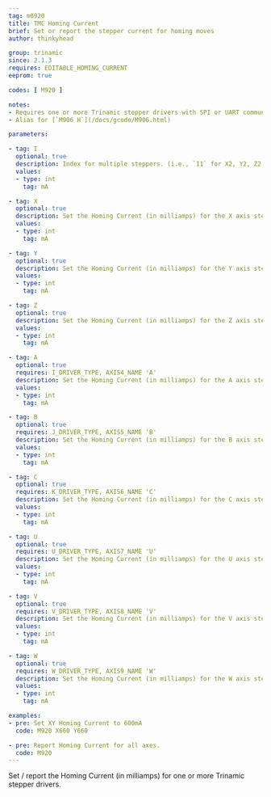 ```yaml
---
tag: m0920
title: TMC Homing Current
brief: Set or report the stepper current for homing moves
author: thinkyhead

group: trinamic
since: 2.1.3
requires: EDITABLE_HOMING_CURRENT
eeprom: true

codes: [ M920 ]

notes:
- Requires one or more Trinamic stepper drivers with SPI or UART communication.
- Alias for [`M906 H`](/docs/gcode/M906.html)

parameters:

- tag: I
  optional: true
  description: Index for multiple steppers. (i.e., `I1` for X2, Y2, Z2; `I2` for Z3; `I3` for Z4). If omitted, all steppers for the selected axes.
  values:
  - type: int
    tag: mA

- tag: X
  optional: true
  description: Set the Homing Current (in milliamps) for the X axis stepper driver(s).
  values:
  - type: int
    tag: mA

- tag: Y
  optional: true
  description: Set the Homing Current (in milliamps) for the Y axis stepper driver(s).
  values:
  - type: int
    tag: mA

- tag: Z
  optional: true
  description: Set the Homing Current (in milliamps) for the Z axis stepper driver(s).
  values:
  - type: int
    tag: mA

- tag: A
  optional: true
  requires: I_DRIVER_TYPE, AXIS4_NAME 'A'
  description: Set the Homing Current (in milliamps) for the A axis stepper driver(s).
  values:
  - type: int
    tag: mA

- tag: B
  optional: true
  requires: J_DRIVER_TYPE, AXIS5_NAME 'B'
  description: Set the Homing Current (in milliamps) for the B axis stepper driver(s).
  values:
  - type: int
    tag: mA

- tag: C
  optional: true
  requires: K_DRIVER_TYPE, AXIS6_NAME 'C'
  description: Set the Homing Current (in milliamps) for the C axis stepper driver(s).
  values:
  - type: int
    tag: mA

- tag: U
  optional: true
  requires: U_DRIVER_TYPE, AXIS7_NAME 'U'
  description: Set the Homing Current (in milliamps) for the U axis stepper driver(s).
  values:
  - type: int
    tag: mA

- tag: V
  optional: true
  requires: V_DRIVER_TYPE, AXIS8_NAME 'V'
  description: Set the Homing Current (in milliamps) for the V axis stepper driver(s).
  values:
  - type: int
    tag: mA

- tag: W
  optional: true
  requires: W_DRIVER_TYPE, AXIS9_NAME 'W'
  description: Set the Homing Current (in milliamps) for the W axis stepper driver(s).
  values:
  - type: int
    tag: mA

examples:
- pre: Set XY Homing Current to 600mA
  code: M920 X660 Y660

- pre: Report Homing Current for all axes.
  code: M920
---
```


Set / report the Homing Current (in milliamps) for one or more Trinamic stepper drivers.
